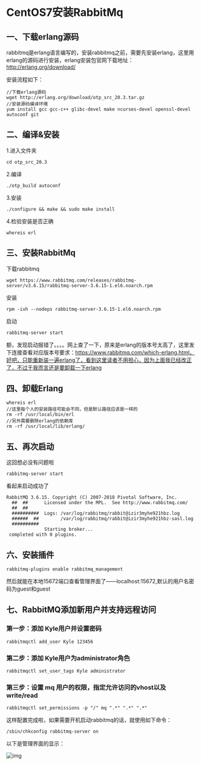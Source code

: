 # CentOS7安装RabbitMq

## 一、下载erlang源码

rabbitmq是erlang语言编写的，安装rabbitmq之前，需要先安装erlang，这里用erlang的源码进行安装，erlang安装包官网下载地址：http://erlang.org/download/

安装流程如下：

```
//下载erlang源码
wget http://erlang.org/download/otp_src_20.3.tar.gz
//安装源码编译环境
yum install gcc gcc-c++ glibc-devel make ncurses-devel openssl-devel autoconf git
```



## 二、编译&安装

1.进入文件夹

```
cd otp_src_20.3
```

2.编译

```
./otp_build autoconf
```

3.安装

```
./configure && make && sudo make install
```

4.检验安装是否正确

```
whereis erl
```



## 三、安装RabbitMq

下载rabbitmq

```
wget https://www.rabbitmq.com/releases/rabbitmq-server/v3.6.15/rabbitmq-server-3.6.15-1.el6.noarch.rpm
```

安装

```
rpm -ivh --nodeps rabbitmq-server-3.6.15-1.el6.noarch.rpm 
```

启动

```
rabbitmq-server start
```

额，发现启动报错了。。。。网上查了一下，原来是erlang的版本号太高了，这里发下连接查看对应版本号要求：https://www.rabbitmq.com/which-erlang.html，好吧，只能重新装一遍erlang了，看到这里读者不用担心，因为上面我已经改正了，不过于我而言还是要卸载一下erlang



## 四、卸载Erlang

```
whereis erl
//这里每个人的安装路径可能会不同，但是默认路径应该是一样的
rm -rf /usr/local/bin/erl
//另外需要删除erlang的依赖库
rm -rf /usr/local/lib/erlang/
```



## 五、再次启动

这回想必没有问题啦

```
rabbitmq-server start
```

看起来启动成功了

```
RabbitMQ 3.6.15. Copyright (C) 2007-2018 Pivotal Software, Inc.
  ##  ##      Licensed under the MPL.  See http://www.rabbitmq.com/
  ##  ##
  ##########  Logs: /var/log/rabbitmq/rabbit@izir3myhe921hbz.log
  ######  ##        /var/log/rabbitmq/rabbit@izir3myhe921hbz-sasl.log
  ##########
              Starting broker...
 completed with 0 plugins.
```



## 六、安装插件

```
rabbitmq-plugins enable rabbitmq_management
```

然后就能在本地15672端口查看管理界面了——localhost:15672,默认的用户名密码为guest和guest



## 七、RabbitMQ添加新用户并支持远程访问

### 第一步：添加 Kyle用户并设置密码

```
rabbitmqctl add_user Kyle 123456
```

### 第二步：添加 Kyle用户为administrator角色

```
rabbitmqctl set_user_tags Kyle administrator
```

### 第三步：设置 mq 用户的权限，指定允许访问的vhost以及write/read

```
rabbitmqctl set_permissions -p "/" mq ".*" ".*" ".*"
```

这样配置完成啦，如果需要开机启动rabbitmq的话，就使用如下命令：

```
/sbin/chkconfig rabbitmq-server on
```



以下是管理界面的显示：

![img](http://kyle-pic.oss-cn-hangzhou.aliyuncs.com/img/RabbitMqManagement.jpg)